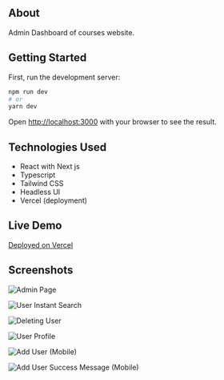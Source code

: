 ## About
Admin Dashboard of courses website.
## Getting Started

First, run the development server:

```bash
npm run dev
# or
yarn dev
```

Open [http://localhost:3000](http://localhost:3000) with your browser to see the result.

## Technologies Used

 - React with Next js
 - Typescript
 - Tailwind CSS
 - Headless UI
 - Vercel (deployment)


## Live Demo
[Deployed on Vercel](https://app-lab-tests.vercel.app/)

## Screenshots

![Admin Page](./screenshots/ss1.jpg)

![User Instant Search](./screenshots/ss2.jpg)

![Deleting User](./screenshots/ss3.jpg)

![User Profile](./screenshots/ss4.jpg)

![Add User (Mobile)](./screenshots/ss5.jpg)

![Add User Success Message (Mobile)](./screenshots/ss6.jpg)


